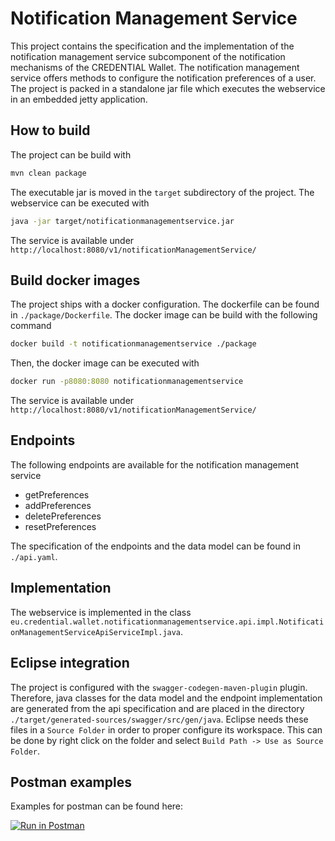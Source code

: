 # Notification Management Service

This project contains the specification and the implementation of the notification management service subcomponent of the notification mechanisms of the CREDENTIAL Wallet.
The notification management service offers methods to configure the notification preferences of a user.
The project is packed in a standalone jar file which executes the webservice in an embedded jetty application.


## How to build

The project can be build with

```sh
mvn clean package
```

The executable jar is moved in the `target` subdirectory of the project.
The webservice can be executed with

```sh
java -jar target/notificationmanagementservice.jar
```

The service is available under `http://localhost:8080/v1/notificationManagementService/`

## Build docker images

The project ships with a docker configuration.
The dockerfile can be found in `./package/Dockerfile`.
The docker image can be build with the following command

```sh
docker build -t notificationmanagementservice ./package
```

Then, the docker image can be executed with

```sh
docker run -p8080:8080 notificationmanagementservice
```

The service is available under `http://localhost:8080/v1/notificationManagementService/`

## Endpoints

The following endpoints are available for the notification management service

 - getPreferences
 - addPreferences
 - deletePreferences
 - resetPreferences

The specification of the endpoints and the data model can be found in `./api.yaml`.

## Implementation

The webservice is implemented in the class `eu.credential.wallet.notificationmanagementservice.api.impl.NotificationManagementServiceApiServiceImpl.java`.

## Eclipse integration

The project is configured with the `swagger-codegen-maven-plugin` plugin.
Therefore, java classes for the data model and the endpoint implementation are generated from the api specification and are placed in the directory `./target/generated-sources/swagger/src/gen/java`.
Eclipse needs these files in a `Source Folder` in order to proper configure its workspace.
This can be done by right click on the folder and select `Build Path -> Use as Source Folder`.

## Postman examples

Examples for postman can be found here:

[![Run in Postman](https://run.pstmn.io/button.svg)](https://app.getpostman.com/run-collection/252a33c9279845d44b4b)